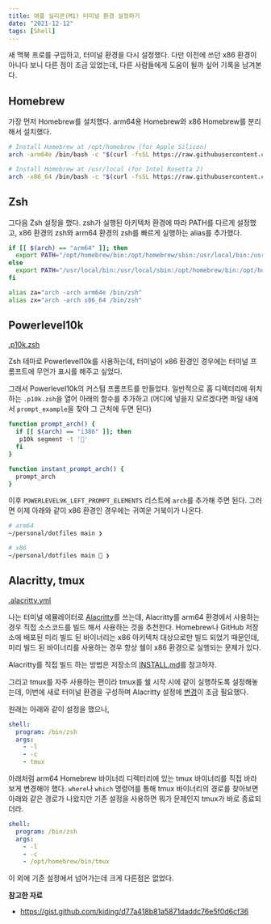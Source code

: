 ```yaml
---
title: 애플 실리콘(M1) 터미널 환경 설정하기
date: "2021-12-12"
tags: [Shell]
---
```


새 맥북 프로를 구입하고, 터미널 환경을 다시 설정했다. 다만 이전에 쓰던 x86 환경이 아니다 보니 다른 점이  조금 있었는데, 다른 사람들에게 도움이 될까 싶어 기록을 남겨본다.

## Homebrew

가장 먼저 Homebrew를 설치했다. arm64용 Homebrew와 x86 Homebrew를 분리해서 설치했다.
```bash
# Install Homebrew at /opt/homebrew (for Apple Silicon)
arch -arm64e /bin/bash -c "$(curl -fsSL https://raw.githubusercontent.com/Homebrew/install/HEAD/install.sh)"

# Install Homebrew at /usr/local (for Intel Rosetta 2)
arch -x86_64 /bin/bash -c "$(curl -fsSL https://raw.githubusercontent.com/Homebrew/install/HEAD/install.sh)"
```

## Zsh

그다음 Zsh 설정을 했다. zsh가 실행된 아키텍처 환경에 따라 PATH를 다르게 설정했고, x86 환경의 zsh와 arm64 환경의 zsh를 빠르게 실행하는 alias를 추가했다.

```bash
if [[ $(arch) == "arm64" ]]; then
  export PATH="/opt/homebrew/bin:/opt/homebrew/sbin:/usr/local/bin:/usr/local/sbin:$PATH"
else
  export PATH="/usr/local/bin:/usr/local/sbin:/opt/homebrew/bin:/opt/homebrew/sbin:$PATH"
fi

alias za="arch -arch arm64e /bin/zsh"
alias zx="arch -arch x86_64 /bin/zsh"
```

## Powerlevel10k

[.p10k.zsh](https://github.com/blurfx/dotfiles/blob/dcc4afaf790e8c352e7ed55cb820b5a12fc571f9/.p10k.zsh)

Zsh 테마로 Powerlevel10k를 사용하는데, 터미널이 x86 환경인 경우에는 터미널 프롬프트에 무언가 표시를 해주고 싶었다.

그래서 Powerlevel10k의 커스텀 프롬프트를 만들었다. 일반적으로 홈 디렉터리에 위치하는 `.p10k.zsh`을 열어 아래의 함수를 추가하고 (어디에 넣을지 모르겠다면 파일 내에서 `prompt_example`을 찾아 그 근처에 두면 된다)
```bash
function prompt_arch() {
  if [[ $(arch) == "i386" ]]; then
   p10k segment -t '🐢'
  fi
}

function instant_prompt_arch() {
  prompt_arch
}
```

이후 `POWERLEVEL9K_LEFT_PROMPT_ELEMENTS` 리스트에 `arch`를 추가해 주면 된다. 그러면 이제 아래와 같이 x86 환경인 경우에는 귀여운 거북이가 나온다.

```bash
# arm64
~/personal/dotfiles main ❯

# x86
~/personal/dotfiles main 🐢 ❯
```

## Alacritty, tmux

[.alacritty.yml](https://github.com/blurfx/dotfiles/blob/dcc4afaf790e8c352e7ed55cb820b5a12fc571f9/.config/alacritty/alacritty.yml)

나는 터미널 에뮬레이터로 [Alacritty](https://github.com/alacritty/alacritty)를 쓰는데, Alacritty를 arm64 환경에서 사용하는 경우 직접 소스코드를 빌드 해서 사용하는 것을 추천한다. Homebrew나 GitHub 저장소에 배포된 미리 빌드 된 바이너리는 x86 아키텍처 대상으로만 빌드 되었기 때문인데, 미리 빌드 된 바이너리를 사용하는 경우 항상 쉘이 x86 환경으로 실행되는 문제가 있다.

Alacritty를 직접 빌드 하는 방법은 저장소의 [INSTALL.md](https://github.com/alacritty/alacritty/blob/master/INSTALL.md)를 참고하자.

그리고 tmux를 자주 사용하는 편이라 tmux를 쉘 시작 시에 같이 실행하도록 설정해놓는데, 이번에 새로 터미널 환경을 구성하며 Alacritty 설정에 [변경](https://github.com/blurfx/dotfiles/blob/dcc4afaf790e8c352e7ed55cb820b5a12fc571f9/.config/alacritty/alacritty.yml#L36)이 조금 필요했다.

원래는 아래와 같이 설정을 했으나,
```yaml
shell:
  program: /bin/zsh
  args:
    - -l
    - -c
    - tmux
```

아래처럼 arm64 Homebrew 바이너리 디렉터리에 있는 tmux 바이너리를 직접 바라보게 변경해야 했다. `where`나 `which` 명령어를 통해 tmux 바이너리의 경로를 찾아보면 아래와 같은 경로가 나왔지만 기존 설정을 사용하면 뭐가 문제인지 tmux가 바로 종료되더라.
```yaml
shell:
  program: /bin/zsh
  args:
    - -l
    - -c
    - /opt/homebrew/bin/tmux
```

이 외에 기존 설정에서 넘어가는데 크게 다른점은 없었다.

**참고한 자료**

- https://gist.github.com/kiding/d77a418b81a5871daddc76e5f0d6cf36
